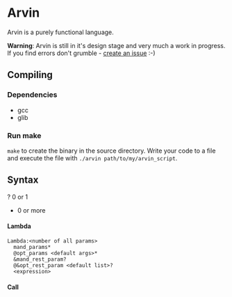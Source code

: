# Arvin

Arvin is a purely functional language.

**Warning**: Arvin is still in it's design stage and very much a work in progress. If you find errors don't grumble - [create an issue](https://github.com/ertpoi/arvin/issues) :-)


## Compiling
### Dependencies
- gcc
- glib

### Run make
`make` to create the binary in the source directory. Write your code to a file and execute the file with `./arvin path/to/my/arvin_script`.

## Syntax
? 0 or 1
* 0 or more

#### Lambda
```
Lambda:<number of all params>
  mand_params*
  @opt_params <default args>*
  &mand_rest_param?
  @&opt_rest_param <default list>?
  <expression>
```

#### Call